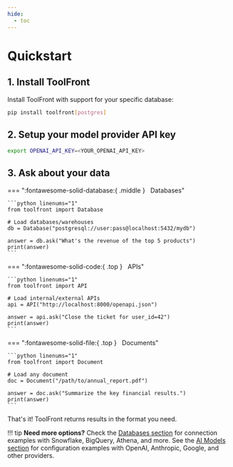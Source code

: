 ```yaml
---
hide:
  - toc
---
```


# Quickstart

## 1. Install ToolFront

Install ToolFront with support for your specific database:

```bash
pip install toolfront[postgres]
```

## 2. Setup your model provider API key

```bash
export OPENAI_API_KEY=<YOUR_OPENAI_API_KEY>
```

## 3. Ask about your data

=== ":fontawesome-solid-database:{ .middle } &nbsp; Databases"

    ```python linenums="1"
    from toolfront import Database

    # Load databases/warehouses
    db = Database("postgresql://user:pass@localhost:5432/mydb")

    answer = db.ask("What's the revenue of the top 5 products")
    print(answer)
    ```

=== ":fontawesome-solid-code:{ .top } &nbsp; APIs"

    ```python linenums="1"
    from toolfront import API

    # Load internal/external APIs
    api = API("http://localhost:8000/openapi.json")

    answer = api.ask("Close the ticket for user_id=42")
    print(answer)
    ```

=== ":fontawesome-solid-file:{ .top } &nbsp; Documents"

    ```python linenums="1"
    from toolfront import Document

    # Load any document
    doc = Document("/path/to/annual_report.pdf")

    answer = doc.ask("Summarize the key financial results.")
    print(answer)
    ```

That's it! ToolFront returns results in the format you need.

!!! tip
    **Need more options?** Check the [Databases section](../documentation/data_sources/databases.md) for connection examples with Snowflake, BigQuery, Athena, and more. See the [AI Models section](../documentation/ai_models/) for configuration examples with OpenAI, Anthropic, Google, and other providers.
